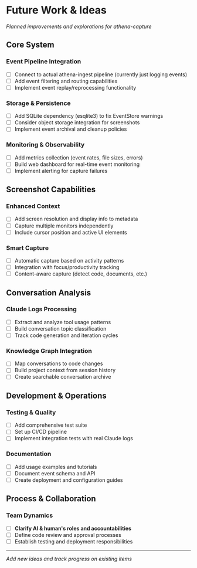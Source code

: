 # Future Work & Ideas

*Planned improvements and explorations for athena-capture*

## Core System

### Event Pipeline Integration
- [ ] Connect to actual athena-ingest pipeline (currently just logging events)
- [ ] Add event filtering and routing capabilities
- [ ] Implement event replay/reprocessing functionality

### Storage & Persistence
- [ ] Add SQLite dependency (esqlite3) to fix EventStore warnings
- [ ] Consider object storage integration for screenshots
- [ ] Implement event archival and cleanup policies

### Monitoring & Observability
- [ ] Add metrics collection (event rates, file sizes, errors)
- [ ] Build web dashboard for real-time event monitoring
- [ ] Implement alerting for capture failures

## Screenshot Capabilities

### Enhanced Context
- [ ] Add screen resolution and display info to metadata
- [ ] Capture multiple monitors independently
- [ ] Include cursor position and active UI elements

### Smart Capture
- [ ] Automatic capture based on activity patterns
- [ ] Integration with focus/productivity tracking
- [ ] Content-aware capture (detect code, documents, etc.)

## Conversation Analysis

### Claude Logs Processing
- [ ] Extract and analyze tool usage patterns
- [ ] Build conversation topic classification
- [ ] Track code generation and iteration cycles

### Knowledge Graph Integration
- [ ] Map conversations to code changes
- [ ] Build project context from session history
- [ ] Create searchable conversation archive

## Development & Operations

### Testing & Quality
- [ ] Add comprehensive test suite
- [ ] Set up CI/CD pipeline
- [ ] Implement integration tests with real Claude logs

### Documentation
- [ ] Add usage examples and tutorials
- [ ] Document event schema and API
- [ ] Create deployment and configuration guides

## Process & Collaboration

### Team Dynamics
- [ ] **Clarify AI & human's roles and accountabilities**
- [ ] Define code review and approval processes
- [ ] Establish testing and deployment responsibilities

---

*Add new ideas and track progress on existing items*